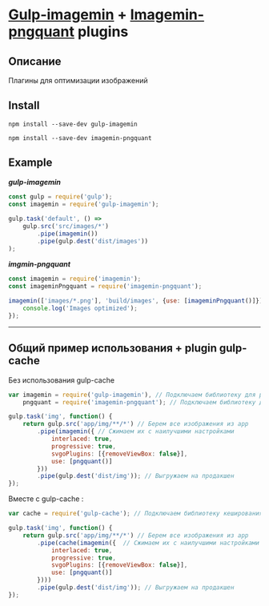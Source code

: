 # [Gulp-imagemin](https://www.npmjs.com/package/gulp-imagemin) + [Imagemin-pngquant](https://www.npmjs.com/package/imagemin-pngquant) plugins

## Описание

Плагины для оптимизации изображений

## Install

`npm install --save-dev gulp-imagemin`

`npm install --save-dev imagemin-pngquant`

## Example

***gulp-imagemin***
```js
const gulp = require('gulp');
const imagemin = require('gulp-imagemin');
 
gulp.task('default', () =>
    gulp.src('src/images/*')
        .pipe(imagemin())
        .pipe(gulp.dest('dist/images'))
);
```

***imgmin-pngquant***
```js
const imagemin = require('imagemin');
const imageminPngquant = require('imagemin-pngquant');
 
imagemin(['images/*.png'], 'build/images', {use: [imageminPngquant()]}).then(() => {
    console.log('Images optimized');
});
```

---
## Общий пример использования + plugin gulp-cache

Без использования gulp-cache 
```js
var imagemin = require('gulp-imagemin'), // Подключаем библиотеку для работы с изображениями
    pngquant = require('imagemin-pngquant'); // Подключаем библиотеку для работы с png

gulp.task('img', function() {
    return gulp.src('app/img/**/*') // Берем все изображения из app
        .pipe(imagemin({ // Сжимаем их с наилучшими настройками
            interlaced: true,
            progressive: true,
            svgoPlugins: [{removeViewBox: false}],
            use: [pngquant()]
        }))
        .pipe(gulp.dest('dist/img')); // Выгружаем на продакшен
});
```

Вместе с gulp-cache :
```js
var cache = require('gulp-cache'); // Подключаем библиотеку кеширования

gulp.task('img', function() {
    return gulp.src('app/img/**/*') // Берем все изображения из app
        .pipe(cache(imagemin({  // Сжимаем их с наилучшими настройками с учетом кеширования
            interlaced: true,
            progressive: true,
            svgoPlugins: [{removeViewBox: false}],
            use: [pngquant()]
        })))
        .pipe(gulp.dest('dist/img')); // Выгружаем на продакшен
});
```